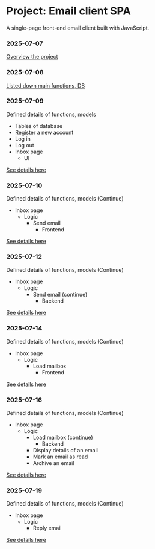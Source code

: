 # Project: Email client SPA

A single-page front-end email client built with JavaScript.

### 2025-07-07
[Overview the project](https://github.com/buimaianh/cs50w-projects/blob/main/email/documents/2025-07-07.md)

### 2025-07-08
[Listed down main functions, DB](https://github.com/buimaianh/cs50w-projects/blob/main/email/documents/2025-07-08.md)

### 2025-07-09
Defined details of functions, models

- Tables of database
- Register a new account
- Log in
- Log out
- Inbox page
    - UI

[See details here](https://github.com/buimaianh/cs50w-projects/blob/main/email/documents/2025-07-09.md)

### 2025-07-10
Defined details of functions, models (Continue)

- Inbox page
    - Logic
        - Send email
            - Frontend

[See details here](https://github.com/buimaianh/cs50w-projects/blob/main/email/documents/2025-07-10.md)

### 2025-07-12
Defined details of functions, models (Continue)

- Inbox page
    - Logic
        - Send email (continue)
            - Backend

[See details here](https://github.com/buimaianh/cs50w-projects/blob/main/email/documents/2025-07-12.md)

### 2025-07-14
Defined details of functions, models (Continue)

- Inbox page
    - Logic
        - Load mailbox
            - Frontend

[See details here](https://github.com/buimaianh/cs50w-projects/blob/main/email/documents/2025-07-14.md)

### 2025-07-16
Defined details of functions, models (Continue)

- Inbox page
    - Logic
        - Load mailbox (continue)
            - Backend
        - Display details of an email
        - Mark an email as read
        - Archive an email

[See details here](https://github.com/buimaianh/cs50w-projects/blob/main/email/documents/2025-07-16.md)

### 2025-07-19
Defined details of functions, models (Continue)

- Inbox page
    - Logic
        - Reply email

[See details here](https://github.com/buimaianh/cs50w-projects/blob/main/email/documents/2025-07-019.md)